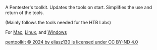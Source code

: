 A Pentester's toolkit. Updates the tools on start. Simplifies the use and return of the tools.

(Mainly follows the tools needed for the HTB Labs)

For [Mac](https://github.com/eliasz130/pentoolkit/tree/main/mac), [Linux](https://github.com/eliasz130/pentoolkit/tree/main/linux), and [Windows](https://github.com/eliasz130/pentoolkit/tree/main/windows)

[pentoolkit © 2024 by eliasz130 is licensed under CC BY-ND 4.0](https://github.com/eliasz130/pentoolkit/blob/main/LICENSE.md)